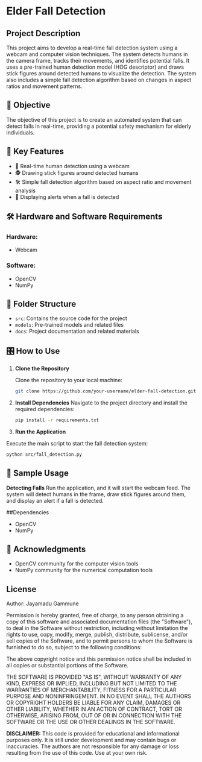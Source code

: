 # Elder Fall Detection

## Project Description

This project aims to develop a real-time fall detection system using a webcam and computer vision techniques. The system detects humans in the camera frame, tracks their movements, and identifies potential falls. It uses a pre-trained human detection model (HOG descriptor) and draws stick figures around detected humans to visualize the detection. The system also includes a simple fall detection algorithm based on changes in aspect ratios and movement patterns.

## 🎯 Objective

The objective of this project is to create an automated system that can detect falls in real-time, providing a potential safety mechanism for elderly individuals.

## 🔑 Key Features

- 🎥 Real-time human detection using a webcam
- 🕵️ Drawing stick figures around detected humans
- 🛠️ Simple fall detection algorithm based on aspect ratio and movement analysis
- 🚨 Displaying alerts when a fall is detected

## 🛠️ Hardware and Software Requirements

### Hardware:
- Webcam

### Software:
- OpenCV
- NumPy

## 📁 Folder Structure

- `src`: Contains the source code for the project
- `models`: Pre-trained models and related files
- `docs`: Project documentation and related materials

## 🎛️ How to Use

1. **Clone the Repository**

   Clone the repository to your local machine:
   ```bash
   git clone https://github.com/your-username/elder-fall-detection.git
    ```
2. **Install Dependencies**
 Navigate to the project directory and install the required dependencies:

   ```bash
   pip install -r requirements.txt

    ```
3. **Run the Application**

Execute the main script to start the fall detection system:

   ```bash
   python src/fall_detection.py
```

## 📸 Sample Usage
**Detecting Falls**
Run the application, and it will start the webcam feed. The system will detect humans in the frame, draw stick figures around them, and display an alert if a fall is detected.

##Dependencies
- OpenCV
- NumPy

## 🏢 Acknowledgments
- OpenCV community for the computer vision tools
- NumPy community for the numerical computation tools
  
## License

Author: Jayamadu Gammune

Permission is hereby granted, free of charge, to any person obtaining a copy of 
this software and associated documentation files (the "Software"), to deal in 
the Software without restriction, including without limitation the rights to 
use, copy, modify, merge, publish, distribute, sublicense, and/or sell copies 
of the Software, and to permit persons to whom the Software is furnished to do 
so, subject to the following conditions:

The above copyright notice and this permission notice shall be included in all 
copies or substantial portions of the Software.

THE SOFTWARE IS PROVIDED "AS IS", WITHOUT WARRANTY OF ANY KIND, EXPRESS OR 
IMPLIED, INCLUDING BUT NOT LIMITED TO THE WARRANTIES OF MERCHANTABILITY, 
FITNESS FOR A PARTICULAR PURPOSE AND NONINFRINGEMENT. IN NO EVENT SHALL THE 
AUTHORS OR COPYRIGHT HOLDERS BE LIABLE FOR ANY CLAIM, DAMAGES OR OTHER 
LIABILITY, WHETHER IN AN ACTION OF CONTRACT, TORT OR OTHERWISE, ARISING FROM, 
OUT OF OR IN CONNECTION WITH THE SOFTWARE OR THE USE OR OTHER DEALINGS IN THE 
SOFTWARE.

**DISCLAIMER:**
This code is provided for educational and informational purposes only. It is 
still under development and may contain bugs or inaccuracies. The authors are 
not responsible for any damage or loss resulting from the use of this code. Use 
at your own risk.

